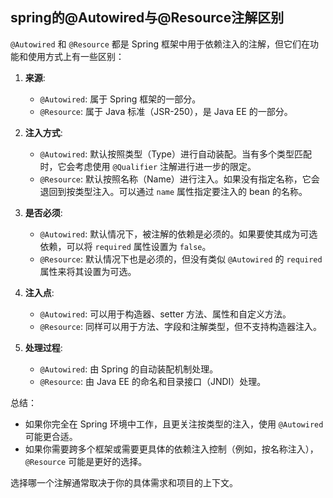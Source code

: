 ## spring的@Autowired与@Resource注解区别

`@Autowired` 和 `@Resource` 都是 Spring 框架中用于依赖注入的注解，但它们在功能和使用方式上有一些区别：

1. **来源**:

    - `@Autowired`: 属于 Spring 框架的一部分。
    - `@Resource`: 属于 Java 标准（JSR-250），是 Java EE 的一部分。

2. **注入方式**:

    - `@Autowired`: 默认按照类型（Type）进行自动装配。当有多个类型匹配时，它会考虑使用 `@Qualifier` 注解进行进一步的限定。
    - `@Resource`: 默认按照名称（Name）进行注入。如果没有指定名称，它会退回到按类型注入。可以通过 `name` 属性指定要注入的 bean 的名称。

3. **是否必须**:

    - `@Autowired`: 默认情况下，被注解的依赖是必须的。如果要使其成为可选依赖，可以将 `required` 属性设置为 `false`。
    - `@Resource`: 默认情况下也是必须的，但没有类似 `@Autowired` 的 `required` 属性来将其设置为可选。

4. **注入点**:

    - `@Autowired`: 可以用于构造器、setter 方法、属性和自定义方法。
    - `@Resource`: 同样可以用于方法、字段和注解类型，但不支持构造器注入。

5. **处理过程**:
    - `@Autowired`: 由 Spring 的自动装配机制处理。
    - `@Resource`: 由 Java EE 的命名和目录接口（JNDI）处理。

总结：

-   如果你完全在 Spring 环境中工作，且更关注按类型的注入，使用 `@Autowired` 可能更合适。
-   如果你需要跨多个框架或需要更具体的依赖注入控制（例如，按名称注入），`@Resource` 可能是更好的选择。

选择哪一个注解通常取决于你的具体需求和项目的上下文。
